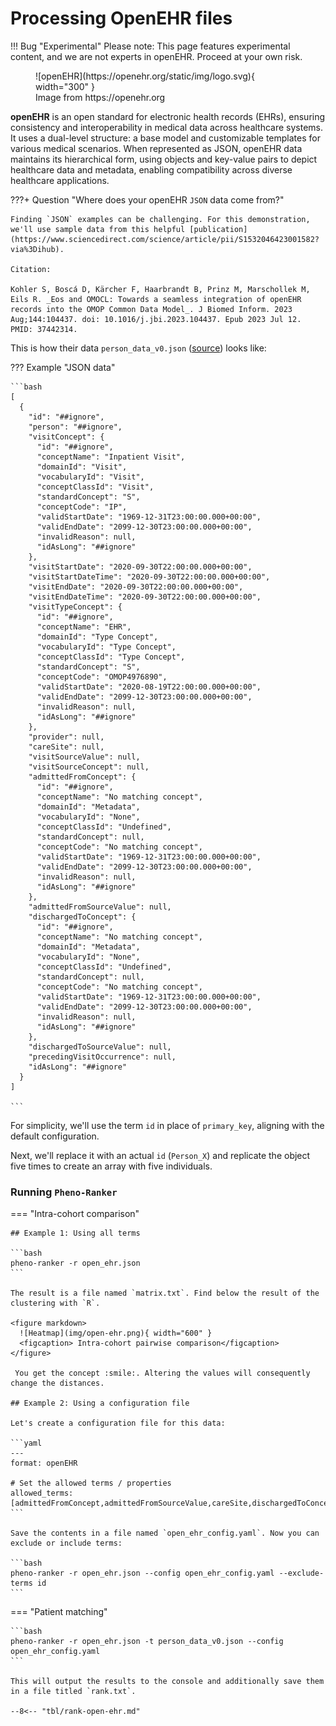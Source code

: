 # Processing OpenEHR files

!!! Bug "Experimental"
    Please note: This page features experimental content, and we are not experts in openEHR. Proceed at your own risk.

<figure markdown>
 ![openEHR](https://openehr.org/static/img/logo.svg){ width="300" }
 <figcaption> Image from https://openehr.org</figcaption>
</figure>

**openEHR** is an open standard for electronic health records (EHRs), ensuring consistency and interoperability in medical data across healthcare systems. It uses a dual-level structure: a base model and customizable templates for various medical scenarios. When represented as JSON, openEHR data maintains its hierarchical form, using objects and key-value pairs to depict healthcare data and metadata, enabling compatibility across diverse healthcare applications.


???+ Question "Where does your openEHR `JSON` data come from?"

    Finding `JSON` examples can be challenging. For this demonstration, we'll use sample data from this helpful [publication](https://www.sciencedirect.com/science/article/pii/S1532046423001582?via%3Dihub).

    Citation:

    Kohler S, Boscá D, Kärcher F, Haarbrandt B, Prinz M, Marschollek M, Eils R. _Eos and OMOCL: Towards a seamless integration of openEHR records into the OMOP Common Data Model_. J Biomed Inform. 2023 Aug;144:104437. doi: 10.1016/j.jbi.2023.104437. Epub 2023 Jul 12. PMID: 37442314.

This is how their data `person_data_v0.json` ([source](https://github.com/SevKohler/Eos/tree/main/src/test/java/json/output)) looks like:

??? Example "JSON data"

    ```bash
    [
      {
        "id": "##ignore",
        "person": "##ignore",
        "visitConcept": {
          "id": "##ignore",
          "conceptName": "Inpatient Visit",
          "domainId": "Visit",
          "vocabularyId": "Visit",
          "conceptClassId": "Visit",
          "standardConcept": "S",
          "conceptCode": "IP",
          "validStartDate": "1969-12-31T23:00:00.000+00:00",
          "validEndDate": "2099-12-30T23:00:00.000+00:00",
          "invalidReason": null,
          "idAsLong": "##ignore"
        },
        "visitStartDate": "2020-09-30T22:00:00.000+00:00",
        "visitStartDateTime": "2020-09-30T22:00:00.000+00:00",
        "visitEndDate": "2020-09-30T22:00:00.000+00:00",
        "visitEndDateTime": "2020-09-30T22:00:00.000+00:00",
        "visitTypeConcept": {
          "id": "##ignore",
          "conceptName": "EHR",
          "domainId": "Type Concept",
          "vocabularyId": "Type Concept",
          "conceptClassId": "Type Concept",
          "standardConcept": "S",
          "conceptCode": "OMOP4976890",
          "validStartDate": "2020-08-19T22:00:00.000+00:00",
          "validEndDate": "2099-12-30T23:00:00.000+00:00",
          "invalidReason": null,
          "idAsLong": "##ignore"
        },
        "provider": null,
        "careSite": null,
        "visitSourceValue": null,
        "visitSourceConcept": null,
        "admittedFromConcept": {
          "id": "##ignore",
          "conceptName": "No matching concept",
          "domainId": "Metadata",
          "vocabularyId": "None",
          "conceptClassId": "Undefined",
          "standardConcept": null,
          "conceptCode": "No matching concept",
          "validStartDate": "1969-12-31T23:00:00.000+00:00",
          "validEndDate": "2099-12-30T23:00:00.000+00:00",
          "invalidReason": null,
          "idAsLong": "##ignore"
        },
        "admittedFromSourceValue": null,
        "dischargedToConcept": {
          "id": "##ignore",
          "conceptName": "No matching concept",
          "domainId": "Metadata",
          "vocabularyId": "None",
          "conceptClassId": "Undefined",
          "standardConcept": null,
          "conceptCode": "No matching concept",
          "validStartDate": "1969-12-31T23:00:00.000+00:00",
          "validEndDate": "2099-12-30T23:00:00.000+00:00",
          "invalidReason": null,
          "idAsLong": "##ignore"
        },
        "dischargedToSourceValue": null,
        "precedingVisitOccurrence": null,
        "idAsLong": "##ignore"
      }
    ]
    
    ```

For simplicity, we'll use the term `id` in place of `primary_key`, aligning with the default configuration.

Next, we'll replace it with an actual `id` (`Person_X`) and replicate the object five times to create an array with five individuals.

### Running `Pheno-Ranker`

=== "Intra-cohort comparison"

    ## Example 1: Using all terms

    ```bash
    pheno-ranker -r open_ehr.json
    ```

    The result is a file named `matrix.txt`. Find below the result of the clustering with `R`.

    <figure markdown>
      ![Heatmap](img/open-ehr.png){ width="600" }
      <figcaption> Intra-cohort pairwise comparison</figcaption>
    </figure>

     You get the concept :smile:. Altering the values will consequently change the distances.

    ## Example 2: Using a configuration file

    Let's create a configuration file for this data:

    ```yaml
    ---
    format: openEHR

    # Set the allowed terms / properties
    allowed_terms: [admittedFromConcept,admittedFromSourceValue,careSite,dischargedToConcept,dischargedToSourceValue,id,idAsLong,person,precedingVisitOccurrence,provider,visitConcept,visitEndDate,visitEndDateTime,visitSourceConcept,visitSourceValue,visitStartDate,visitStartDateTime,visitTypeConcept]
    ```

    Save the contents in a file named `open_ehr_config.yaml`. Now you can exclude or include terms:

    ```bash
    pheno-ranker -r open_ehr.json --config open_ehr_config.yaml --exclude-terms id
    ```

=== "Patient matching"

    ```bash
    pheno-ranker -r open_ehr.json -t person_data_v0.json --config open_ehr_config.yaml
    ```

    This will output the results to the console and additionally save them in a file titled `rank.txt`.

    --8<-- "tbl/rank-open-ehr.md"
